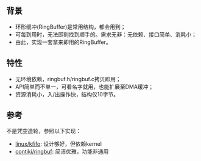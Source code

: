 ## 背景

- 环形缓冲(RingBuffer)是常用结构，都会用到；
- 可每到用时，无法即刻找到顺手的。需求无非：无依赖、接口简单、消耗小；
- 由此，实现一套拿来即用的RingBuffer。

## 特性

- 无环境依赖，ringbuf.h/ringbuf.c拷贝即用；
- API简单而不单一，可看名字就用，也能扩展至DMA缓冲；
- 资源消耗小，入/出操作快，结构仅10字节。

## 参考

不是凭空造轮，参照以下实现：
- [linux/kfifo](https://github.com/torvalds/linux/blob/master/include/linux/kfifo.h): 设计够好，但依赖kernel
- [contiki/ringbuf](https://github.com/contiki-ng/contiki-ng/blob/develop/os/lib/ringbuf.h): 简洁优雅，功能非通用

